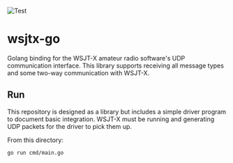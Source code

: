 ![Test](https://github.com/k0swe/wsjtx-go/workflows/Test/badge.svg?branch=main)

# wsjtx-go

Golang binding for the WSJT-X amateur radio software's UDP communication interface. This library
supports receiving all message types and some two-way communication with WSJT-X.

## Run

This repository is designed as a library but includes a simple driver program to document basic
integration. WSJT-X must be running and generating UDP packets for the driver to pick them up.

From this directory:

```shell script
go run cmd/main.go
```
